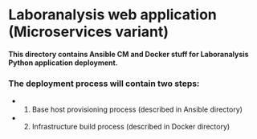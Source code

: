 # Laboranalysis web application (Microservices variant)
**This directory contains Ansible CM and Docker stuff for Laboranalysis Python application deployment.**

### The deployment process will contain two steps:

* 1. Base host provisioning process (described in Ansible directory)

* 2. Infrastructure build process (described in Docker directory)
